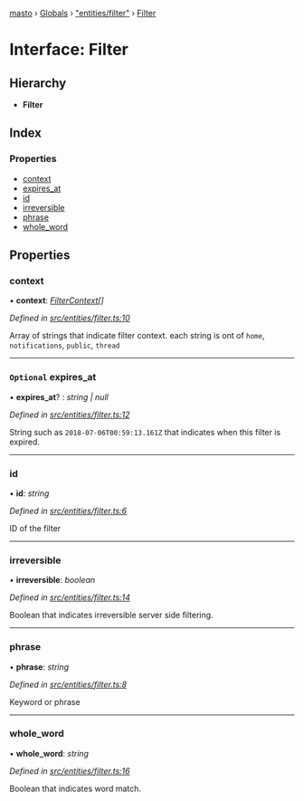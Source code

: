 [masto](../README.md) › [Globals](../globals.md) › ["entities/filter"](../modules/_entities_filter_.md) › [Filter](_entities_filter_.filter.md)

# Interface: Filter

## Hierarchy

* **Filter**

## Index

### Properties

* [context](_entities_filter_.filter.md#context)
* [expires_at](_entities_filter_.filter.md#optional-expires_at)
* [id](_entities_filter_.filter.md#id)
* [irreversible](_entities_filter_.filter.md#irreversible)
* [phrase](_entities_filter_.filter.md#phrase)
* [whole_word](_entities_filter_.filter.md#whole_word)

## Properties

###  context

• **context**: *[FilterContext](../modules/_entities_filter_.md#filtercontext)[]*

*Defined in [src/entities/filter.ts:10](https://github.com/neet/masto.js/blob/b9f6bdd/src/entities/filter.ts#L10)*

Array of strings that indicate filter context. each string is ont of `home`, `notifications`, `public`, `thread`

___

### `Optional` expires_at

• **expires_at**? : *string | null*

*Defined in [src/entities/filter.ts:12](https://github.com/neet/masto.js/blob/b9f6bdd/src/entities/filter.ts#L12)*

String such as `2018-07-06T00:59:13.161Z` that indicates when this filter is expired.

___

###  id

• **id**: *string*

*Defined in [src/entities/filter.ts:6](https://github.com/neet/masto.js/blob/b9f6bdd/src/entities/filter.ts#L6)*

ID of the filter

___

###  irreversible

• **irreversible**: *boolean*

*Defined in [src/entities/filter.ts:14](https://github.com/neet/masto.js/blob/b9f6bdd/src/entities/filter.ts#L14)*

Boolean that indicates irreversible server side filtering.

___

###  phrase

• **phrase**: *string*

*Defined in [src/entities/filter.ts:8](https://github.com/neet/masto.js/blob/b9f6bdd/src/entities/filter.ts#L8)*

Keyword or phrase

___

###  whole_word

• **whole_word**: *string*

*Defined in [src/entities/filter.ts:16](https://github.com/neet/masto.js/blob/b9f6bdd/src/entities/filter.ts#L16)*

Boolean that indicates word match.
